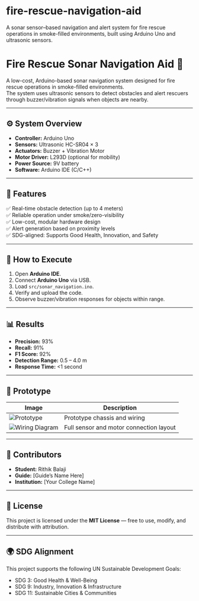 # fire-rescue-navigation-aid
A sonar sensor–based navigation and alert system for fire rescue operations in smoke-filled environments, built using Arduino Uno and ultrasonic sensors.
# Fire Rescue Sonar Navigation Aid 🚒

A low-cost, Arduino-based sonar navigation system designed for fire rescue operations in smoke-filled environments.  
The system uses ultrasonic sensors to detect obstacles and alert rescuers through buzzer/vibration signals when objects are nearby.

---

## ⚙️ System Overview

- **Controller:** Arduino Uno  
- **Sensors:** Ultrasonic HC-SR04 × 3  
- **Actuators:** Buzzer + Vibration Motor  
- **Motor Driver:** L293D (optional for mobility)  
- **Power Source:** 9V battery  
- **Software:** Arduino IDE (C/C++)

---

## 🧩 Features

✅ Real-time obstacle detection (up to 4 meters)  
✅ Reliable operation under smoke/zero-visibility  
✅ Low-cost, modular hardware design  
✅ Alert generation based on proximity levels  
✅ SDG-aligned: Supports Good Health, Innovation, and Safety  

---

## 🔌 How to Execute

1. Open **Arduino IDE**.
2. Connect **Arduino Uno** via USB.
3. Load `src/sonar_navigation.ino`.
4. Verify and upload the code.
5. Observe buzzer/vibration responses for objects within range.

---

## 📊 Results

- **Precision:** 93%  
- **Recall:** 91%  
- **F1 Score:** 92%  
- **Detection Range:** 0.5 – 4.0 m  
- **Response Time:** <1 second

---

## 📸 Prototype

| Image | Description |
|-------|--------------|
| ![Prototype](media/prototype_front_view.png) | Prototype chassis and wiring |
| ![Wiring Diagram](media/wiring_diagram.png) | Full sensor and motor connection layout |

---

## 🧪 Contributors

- **Student:** Rithik Balaji  
- **Guide:** [Guide’s Name Here]  
- **Institution:** [Your College Name]  

---

## 📄 License

This project is licensed under the **MIT License** — free to use, modify, and distribute with attribution.

---

## 🌍 SDG Alignment

This project supports the following UN Sustainable Development Goals:
- SDG 3: Good Health & Well-Being  
- SDG 9: Industry, Innovation & Infrastructure  
- SDG 11: Sustainable Cities & Communities  

